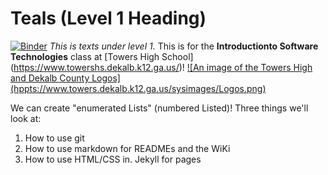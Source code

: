# Teals (Level 1 Heading) 
[![Binder](https://mybinder.org/badge_logo.svg)](https://mybinder.org/v2/gh/OshsheyBright/TEALS.git/HEAD)
*This is texts under level 1.* This is for the **Introductionto Software Technologies** class at [Towers High School] (https://www.towershs.dekalb.k12.ga.us/)!
[![An image of the Towers High and Dekalb County Logos] (hppts://www.towers.dekalb.k12.ga.us/sysimages/Logos.png)](https://www.towershs.dekalb.k12.ga.us/)

We can create "enumerated Lists" (numbered Listed)! Three things we'll look at:
1. How to use git
2. How to use markdown for READMEs and the WiKi
3. How to use HTML/CSS in. Jekyll for pages
